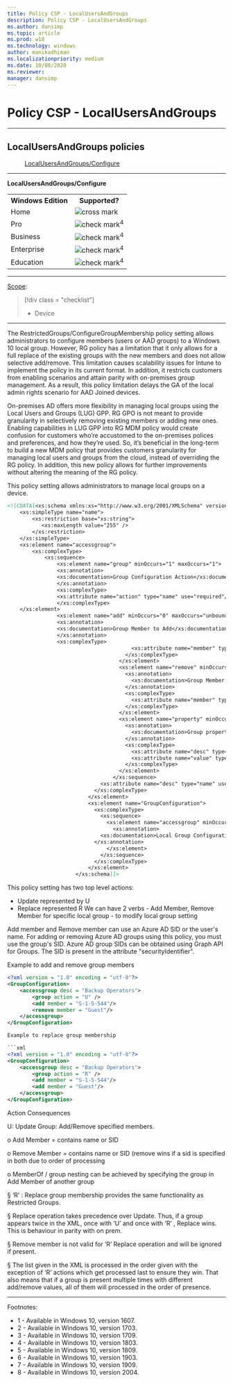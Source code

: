 ```yaml
---
title: Policy CSP - LocalUsersAndGroups
description: Policy CSP - LocalUsersAndGroups
ms.author: dansimp
ms.topic: article
ms.prod: w10
ms.technology: windows
author: manikadhiman
ms.localizationpriority: medium
ms.date: 10/08/2020
ms.reviewer: 
manager: dansimp
---
```


# Policy CSP - LocalUsersAndGroups


<hr/>

<!--Policies-->
## LocalUsersAndGroups policies  

<dl>
  <dd>
    <a href="#localusersandgroups-configure">LocalUsersAndGroups/Configure</a>
  </dd>
</dl>


<hr/>

<!--Policy-->
<a href="" id="localusersandgroups-configure"></a>**LocalUsersAndGroups/Configure**  

<!--SupportedSKUs-->
<table>
<tr>
    <th>Windows Edition</th>
    <th>Supported?</th>
</tr>
<tr>
    <td>Home</td>
    <td><img src="images/crossmark.png" alt="cross mark" /></td>
</tr>
<tr>
    <td>Pro</td>
    <td><img src="images/checkmark.png" alt="check mark" /><sup>4</sup></td>
</tr>
<tr>
    <td>Business</td>
    <td><img src="images/checkmark.png" alt="check mark" /><sup>4</sup></td>
</tr>
<tr>
    <td>Enterprise</td>
    <td><img src="images/checkmark.png" alt="check mark" /><sup>4</sup></td>
</tr>
<tr>
    <td>Education</td>
    <td><img src="images/checkmark.png" alt="check mark" /><sup>4</sup></td>
</tr>
</table>

<!--/SupportedSKUs-->
<hr/>

<!--Scope-->
[Scope](./policy-configuration-service-provider.md#policy-scope):

> [!div class = "checklist"]
> * Device

<hr/>

<!--/Scope-->
<!--Description-->
The RestrictedGroups/ConfigureGroupMembership policy setting allows administrators to configure members (users or AAD groups) to a Windows 10 local group. However, RG policy has a limitation that it only allows for a full replace of the existing groups with the new members and does not allow selective add/remove. This limitation causes scalability issues for Intune to implement the policy in its current format. In addition, it restricts customers from enabling scenarios and attain parity with on-premises group management. As a result, this policy limitation delays the GA of the local admin rights scenario for AAD Joined devices.  

On-premises AD offers more flexibility in managing local groups using the Local Users and Groups (LUG) GPP. RG GPO is not meant to provide granularity in selectively removing existing members or adding new ones. Enabling capabilities in LUG GPP into RG MDM policy would create confusion for customers who’re accustomed to the on-premises polices and preferences, and how they’re used. So, it’s beneficial in the long-term to build a new MDM policy that provides customers granularity for managing local users and groups from the cloud, instead of overriding the RG policy. In addition, this new policy allows for further improvements without altering the meaning of the RG policy. 

This policy setting allows administrators to manage local groups on a device.


```xml
<![CDATA[<xs:schema xmlns:xs="http://www.w3.org/2001/XMLSchema" version="1.0">
    <xs:simpleType name="name">
        <xs:restriction base="xs:string">
           <xs:maxLength value="255" />
        </xs:restriction>
    </xs:simpleType>
    <xs:element name="accessgroup">
        <xs:complexType>
            <xs:sequence>
                <xs:element name="group" minOccurs="1" maxOccurs="1">
                <xs:annotation>
                <xs:documentation>Group Configuration Action</xs:documentation>
                </xs:annotation>
                <xs:complexType>
                <xs:attribute name="action" type="name" use="required"/>
                </xs:complexType>
    </xs:element>
                <xs:element name="add" minOccurs="0" maxOccurs="unbounded">
                <xs:annotation>
                <xs:documentation>Group Member to Add</xs:documentation>
                </xs:annotation>
                <xs:complexType>
                                        <xs:attribute name="member" type="name" use="required"/>
                                      </xs:complexType>
                                    </xs:element>
                                    <xs:element name="remove" minOccurs="0" maxOccurs="unbounded">
                                      <xs:annotation>
                                        <xs:documentation>Group Member to Remove</xs:documentation>
                                      </xs:annotation>
                                      <xs:complexType>
                                        <xs:attribute name="member" type="name" use="required"/>
                                      </xs:complexType>
                                    </xs:element>
                                    <xs:element name="property" minOccurs="0" maxOccurs="unbounded">
                                      <xs:annotation>
                                        <xs:documentation>Group property to configure</xs:documentation>
                                      </xs:annotation>
                                      <xs:complexType>
                                        <xs:attribute name="desc" type="name" use="required"/>
                                        <xs:attribute name="value" type="name" use="required"/>
                                      </xs:complexType>
                                    </xs:element>
                                  </xs:sequence>
                              <xs:attribute name="desc" type="name" use="required"/>
                            </xs:complexType>
                          </xs:element>
                          <xs:element name="GroupConfiguration">
                            <xs:complexType>
                              <xs:sequence>
                                <xs:element name="accessgroup" minOccurs="0" maxOccurs="unbounded">
                                  <xs:annotation>
                              <xs:documentation>Local Group Configuration</xs:documentation>
                            </xs:annotation>
                                </xs:element>
                              </xs:sequence>
                            </xs:complexType>
                          </xs:element>
                      </xs:schema]]>
```
<!--/Description-->
<!--SupportedValues-->
This policy setting has two top level actions:

- Update represented by U
- Replace represented R
We can have 2 verbs - Add Member, Remove Member for specific local group - to modify local group setting

Add member and Remove member can use an Azure AD SID or the user's name. For adding or removing Azure AD groups using this policy, you must use the group's SID. Azure AD group SIDs can be obtained using Graph API for Groups. The SID is present in the attribute "securityIdentifier". 
<!--/SupportedValues-->
<!--Example-->

Example to add and remove group members

```xml
<?xml version = "1.0" encoding = "utf-8"?> 
<GroupConfiguration> 
    <accessgroup desc = "Backup Operators"> 
        <group action = "U" /> 
        <add member = "S-1-5-544"/> 
        <remove member = "Guest"/> 
    </accessgroup> 
</GroupConfiguration>

Example to replace group membership

```xml
<?xml version = "1.0" encoding = "utf-8"?> 
<GroupConfiguration>
    <accessgroup desc = "Backup Operators">
        <group action = "R" />
        <add member = "S-1-5-544"/>
        <add member = "Guest"/>
    </accessgroup>
</GroupConfiguration>
```
Action Consequences

U: Update Group: Add/Remove specified members.

o Add Member = contains name or SID

o Remove Member = contains name or SID (remove wins if a sid is specified in both due to order of processing

o MemberOf / group nesting can be achieved by specifying the group in Add Member of another group

§ ‘R’ : Replace group membership provides the same functionality as Restricted Groups.

§ Replace operation takes precedence over Update. Thus, if a group appears twice in the XML, once with ‘U’ and once with ‘R’ , Replace wins. This is behaviour in parity with on prem.

§ Remove member is not valid for ‘R’ Replace operation and will be ignored if present.

§ The list given in the XML is processed in the order given with the exception of ‘R’ actions which get processed last to ensure they win. That also means that if a group is present multiple times with different add/remove values, all of them will processed in the order of presence.
<!--/Example-->
<!--Validation-->

<!--/Validation-->
<!--/Policy-->
<hr/>

Footnotes:

- 1 - Available in Windows 10, version 1607.
- 2 - Available in Windows 10, version 1703.
- 3 - Available in Windows 10, version 1709.
- 4 - Available in Windows 10, version 1803.
- 5 - Available in Windows 10, version 1809.
- 6 - Available in Windows 10, version 1903.
- 7 - Available in Windows 10, version 1909.
- 8 - Available in Windows 10, version 2004.

<!--/Policies-->
